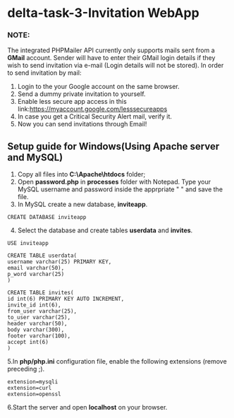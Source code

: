 # delta-task-3-Invitation WebApp
### NOTE:
The integrated PHPMailer API currently only supports mails sent from a **GMail** account. Sender will have to enter their GMail login details if they wish to send invitation via e-mail (Login details will not be stored).
In order to send invitation by mail:

1. Login to the your Google account on the same browser.
2. Send a dummy private invitation to yourself.
3. Enable less secure app access in this link:https://myaccount.google.com/lesssecureapps
4. In case you get a Critical Security Alert mail, verify it.
5. Now you can send invitations through Email! 

## Setup guide for Windows(Using Apache server and MySQL)

1. Copy all files into **C:\Apache\htdocs** folder;
2. Open **password.php** in **processes** folder with Notepad. Type your MySQL username and password inside the apprpriate " " and save the file.
3. In MySQL create a new database, **inviteapp**.
```
CREATE DATABASE inviteapp
```
4. Select the database and create tables **userdata** and **invites**.
```
USE inviteapp

CREATE TABLE userdata(
username varchar(25) PRIMARY KEY,
email varchar(50),
p_word varchar(25)
)

CREATE TABLE invites(
id int(6) PRIMARY KEY AUTO INCREMENT,
invite_id int(6),
from_user varchar(25),
to_user varchar(25),
header varchar(50),
body varchar(300),
footer varchar(100),
accept int(6)
)

```
5.In **php/php.ini** configuration file, enable the following extensions (remove preceding ;).
```
extension=mysqli
extension=curl
extension=openssl
```
6.Start the server and open **localhost** on your browser.


